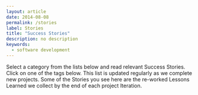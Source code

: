 ```yaml
---
layout: article
date: 2014-08-08
permalink: /stories
label: Stories
title: "Success Stories"
description: no description
keywords:
  - software development
---
```


Select a category from the lists below and read relevant Success Stories. Click on one of the tags 
below. This list is updated regularly as we complete new projects. Some of the Stories you see here 
are the re-worked Lessons Learned we collect by the end of each project Iteration.

